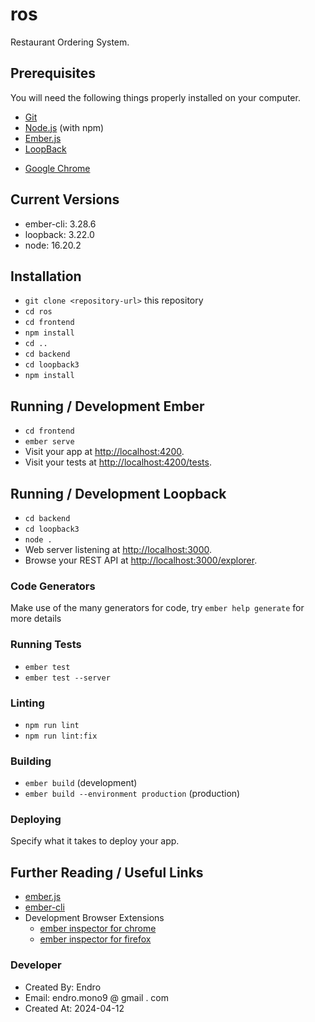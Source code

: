 # ros

Restaurant Ordering System.

## Prerequisites

You will need the following things properly installed on your computer.

- [Git](https://git-scm.com/)
- [Node.js](https://nodejs.org/) (with npm)
- [Ember.js](https://guides.emberjs.com)
- [LoopBack](http://loopback.io)
<!-- - [PostgreSQL](https://www.postgresql.org) -->
- [Google Chrome](https://google.com/chrome/)

## Current Versions

- ember-cli: 3.28.6
- loopback: 3.22.0
- node: 16.20.2
<!-- - PostgreSQL 14.11 -->

## Installation

- `git clone <repository-url>` this repository
- `cd ros`
- `cd frontend`
- `npm install`
- `cd ..`
- `cd backend`
- `cd loopback3`
- `npm install`

<!-- ## PostgreSQL Tables

* `CREATE TABLE public.customer (
    id int4 GENERATED ALWAYS AS IDENTITY NOT NULL,
    username varchar NOT NULL,
    pwd varchar NOT NULL
  )`

* `CREATE TABLE public.item (
  	id int4 GENERATED ALWAYS AS IDENTITY NOT NULL,
    item_name varchar NOT NULL,
    price int4 DEFAULT 1 NOT NULL
  )`

* `CREATE TABLE public."order" (
    id int GENERATED ALWAYS AS IDENTITY NOT NULL,
    customer_id int NOT NULL,
    order_date date NOT NULL,
    total int NOT NULL
  )`

* `CREATE TABLE public.detail (
    id int GENERATED ALWAYS AS IDENTITY NOT NULL,
    order_id int NOT NULL,
    item_id int NOT NULL,
    qty int DEFAULT 1 NOT NULL,
    price int DEFAULT 1 NOT NULL,
    sub_total int DEFAULT 1 NOT NULL
  )` -->

## Running / Development Ember

- `cd frontend`
- `ember serve`
- Visit your app at [http://localhost:4200](http://localhost:4200).
- Visit your tests at [http://localhost:4200/tests](http://localhost:4200/tests).

## Running / Development Loopback

- `cd backend`
- `cd loopback3`
- `node .`
- Web server listening at [http://localhost:3000](http://localhost:3000).
- Browse your REST API at [http://localhost:3000/explorer](http://localhost:3000/explorer).

### Code Generators

Make use of the many generators for code, try `ember help generate` for more details

### Running Tests

- `ember test`
- `ember test --server`

### Linting

- `npm run lint`
- `npm run lint:fix`

### Building

- `ember build` (development)
- `ember build --environment production` (production)

### Deploying

Specify what it takes to deploy your app.

## Further Reading / Useful Links

- [ember.js](https://emberjs.com/)
- [ember-cli](https://ember-cli.com/)
- Development Browser Extensions
  - [ember inspector for chrome](https://chrome.google.com/webstore/detail/ember-inspector/bmdblncegkenkacieihfhpjfppoconhi)
  - [ember inspector for firefox](https://addons.mozilla.org/en-US/firefox/addon/ember-inspector/)

### Developer

- Created By: Endro
- Email: endro.mono9 @ gmail . com
- Created At: 2024-04-12
